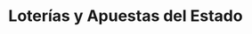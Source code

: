---
title: "Loterías y Apuestas del Estado"
url: /ocana/loterias-y-apuestas-del-estado/
shop: lotería
---